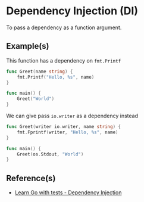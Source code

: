 # Dependency Injection (DI)

To pass a dependency as a function argument.


## Example(s)

This function has a dependency on `fmt.Printf`
```go
func Greet(name string) {
    fmt.Printf("Hello, %s", name)
}

func main() {
    Greet("World")
}
```

We can give pass `io.writer` as a dependency instead
```go
func Greet(writer io.writer, name string) {
    fmt.Fprintf(writer, "Hello, %s", name)
}

func main() {
    Greet(os.Stdout, "World")
}
```


## Reference(s)

- [Learn Go with tests - Dependency Injection](https://quii.gitbook.io/learn-go-with-tests/go-fundamentals/dependency-injection)
